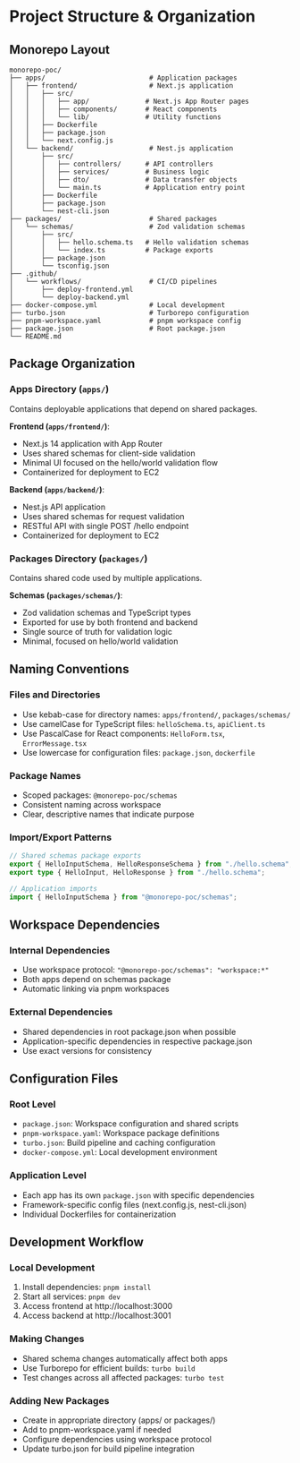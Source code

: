 # Project Structure & Organization

## Monorepo Layout

```
monorepo-poc/
├── apps/                          # Application packages
│   ├── frontend/                  # Next.js application
│   │   ├── src/
│   │   │   ├── app/              # Next.js App Router pages
│   │   │   ├── components/       # React components
│   │   │   └── lib/              # Utility functions
│   │   ├── Dockerfile
│   │   ├── package.json
│   │   └── next.config.js
│   └── backend/                   # Nest.js application
│       ├── src/
│       │   ├── controllers/      # API controllers
│       │   ├── services/         # Business logic
│       │   ├── dto/              # Data transfer objects
│       │   └── main.ts           # Application entry point
│       ├── Dockerfile
│       ├── package.json
│       └── nest-cli.json
├── packages/                      # Shared packages
│   └── schemas/                   # Zod validation schemas
│       ├── src/
│       │   ├── hello.schema.ts   # Hello validation schemas
│       │   └── index.ts          # Package exports
│       ├── package.json
│       └── tsconfig.json
├── .github/
│   └── workflows/                 # CI/CD pipelines
│       ├── deploy-frontend.yml
│       └── deploy-backend.yml
├── docker-compose.yml             # Local development
├── turbo.json                     # Turborepo configuration
├── pnpm-workspace.yaml            # pnpm workspace config
├── package.json                   # Root package.json
└── README.md
```

## Package Organization

### Apps Directory (`apps/`)

Contains deployable applications that depend on shared packages.

**Frontend (`apps/frontend/`)**:

- Next.js 14 application with App Router
- Uses shared schemas for client-side validation
- Minimal UI focused on the hello/world validation flow
- Containerized for deployment to EC2

**Backend (`apps/backend/`)**:

- Nest.js API application
- Uses shared schemas for request validation
- RESTful API with single POST /hello endpoint
- Containerized for deployment to EC2

### Packages Directory (`packages/`)

Contains shared code used by multiple applications.

**Schemas (`packages/schemas/`)**:

- Zod validation schemas and TypeScript types
- Exported for use by both frontend and backend
- Single source of truth for validation logic
- Minimal, focused on hello/world validation

## Naming Conventions

### Files and Directories

- Use kebab-case for directory names: `apps/frontend/`, `packages/schemas/`
- Use camelCase for TypeScript files: `helloSchema.ts`, `apiClient.ts`
- Use PascalCase for React components: `HelloForm.tsx`, `ErrorMessage.tsx`
- Use lowercase for configuration files: `package.json`, `dockerfile`

### Package Names

- Scoped packages: `@monorepo-poc/schemas`
- Consistent naming across workspace
- Clear, descriptive names that indicate purpose

### Import/Export Patterns

```typescript
// Shared schemas package exports
export { HelloInputSchema, HelloResponseSchema } from "./hello.schema";
export type { HelloInput, HelloResponse } from "./hello.schema";

// Application imports
import { HelloInputSchema } from "@monorepo-poc/schemas";
```

## Workspace Dependencies

### Internal Dependencies

- Use workspace protocol: `"@monorepo-poc/schemas": "workspace:*"`
- Both apps depend on schemas package
- Automatic linking via pnpm workspaces

### External Dependencies

- Shared dependencies in root package.json when possible
- Application-specific dependencies in respective package.json
- Use exact versions for consistency

## Configuration Files

### Root Level

- `package.json`: Workspace configuration and shared scripts
- `pnpm-workspace.yaml`: Workspace package definitions
- `turbo.json`: Build pipeline and caching configuration
- `docker-compose.yml`: Local development environment

### Application Level

- Each app has its own `package.json` with specific dependencies
- Framework-specific config files (next.config.js, nest-cli.json)
- Individual Dockerfiles for containerization

## Development Workflow

### Local Development

1. Install dependencies: `pnpm install`
2. Start all services: `pnpm dev`
3. Access frontend at http://localhost:3000
4. Access backend at http://localhost:3001

### Making Changes

- Shared schema changes automatically affect both apps
- Use Turborepo for efficient builds: `turbo build`
- Test changes across all affected packages: `turbo test`

### Adding New Packages

- Create in appropriate directory (apps/ or packages/)
- Add to pnpm-workspace.yaml if needed
- Configure dependencies using workspace protocol
- Update turbo.json for build pipeline integration
